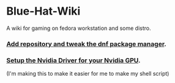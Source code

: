 # Blue-Hat-Wiki
A wiki for gaming on fedora workstation and some distro.

### [Add repository and tweak the dnf package manager](dnf-and-repo-tweak.md).

### [Setup the Nvidia Driver for your Nvidia GPU](nvidia-driver-setup.md).

(I'm making this to make it easier for me to make my shell script)
